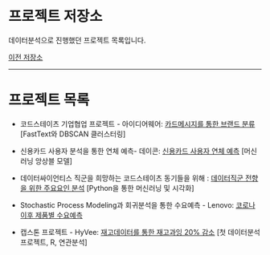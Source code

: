 # 프로젝트 저장소

데이터분석으로 진행했던 프로젝트 목록입니다.

[이전 저장소](https://github.com/xper100/Project_raw)

---

# 프로젝트 목록

* 코드스테이츠 기업협업 프로젝트 - 아이디어웨어: [카드메시지를 통한 브랜드 분류](https://xper100.tistory.com/59) [FastText와 DBSCAN 클러스터링]

* 신용카드 사용자 분석을 통한 연체 예측- 데이콘: [신용카드 사용자 연체 예측](https://github.com/xper100/Projects/tree/main/creditcard_overdue) [머신러닝 앙상블 모델]

* 데이터싸이언티스 직군을 희망하는 코드스테이츠 동기들을 위해 : [데이터직군 전향을 위한 주요요인 분석](https://github.com/xper100/Projects/tree/main/HR_analytics) [Python을 통한 머신러닝 및 시각화]

* Stochastic Process Modeling과 회귀분석을 통한 수요예측 - Lenovo: [코로나 이후 제품별 수요예측](https://xper100.tistory.com/14)
 
* 캡스톤 프로젝트 - HyVee: [재고데이터를 통한 재고과잉 20% 감소](https://xper100.tistory.com/3?category=922205) [첫 데이터분석 프로젝트, R, 연관분석]



